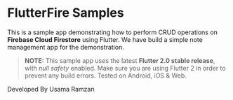 # FlutterFire Samples

This is a sample app demonstrating how to perform CRUD operations on **Firebase Cloud Firestore** using Flutter. We have build a simple note management app for the demonstration.

> **NOTE:** This sample app uses the latest **Flutter 2.0 stable release**, with *null safety* enabled. Make sure you are using Flutter 2 in order to prevent any build errors. Tested on Android, iOS & Web.


Developed By Usama Ramzan
